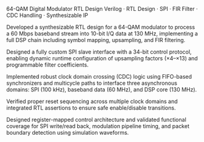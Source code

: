 64-QAM Digital Modulator RTL Design
Verilog · RTL Design · SPI · FIR Filter · CDC Handling · Synthesizable IP 

Developed a synthesizable RTL design for a 64-QAM modulator to process a 60 Mbps baseband stream into 10-bit I/Q data at 130 MHz, implementing a full DSP chain including symbol mapping, upsampling, and FIR filtering.

Designed a fully custom SPI slave interface with a 34-bit control protocol, enabling dynamic runtime configuration of upsampling factors (×4–×13) and programmable filter coefficients.

Implemented robust clock domain crossing (CDC) logic using FIFO-based synchronizers and multicycle paths to interface three asynchronous domains: SPI (100 kHz), baseband data (60 MHz), and DSP core (130 MHz).

Verified proper reset sequencing across multiple clock domains and integrated RTL assertions to ensure safe enable/disable transitions.

Designed register-mapped control architecture and validated functional coverage for SPI write/read back, modulation pipeline timing, and packet boundary detection using simulation waveforms.

